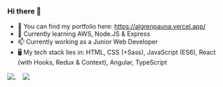 ### Hi there 👋

- 🔭 You can find my portfolio here: https://algrenpauna.vercel.app/
- 🌱 Currently learning AWS, Node.JS & Express
- 📫 Currently working as a Junior Web Developer
- 🖥️ My tech stack lies in: HTML, CSS (+Sass), JavaScript (ES6), React (with Hooks, Redux & Context), Angular, TypeScript

<a href="https://github.com/anuraghazra/github-readme-stats" style="margin-right: 15px;">
  <img align="center" src="https://github-readme-stats.vercel.app/api?username=algren123&theme=bear&hide=issues&show_icons=true" />
</a>
<a href="https://github.com/anuraghazra/convoychat">
  <img align="center" src="https://github-readme-stats.vercel.app/api/top-langs/?username=algren123&theme=bear&layout=compact" />
</a>
